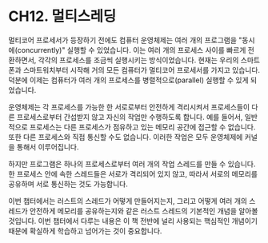# CH12. 멀티스레딩

멀티코어 프로세서가 등장하기 전에도 컴퓨터 운영체제는 여러 개의 프로그램을 "동시에(concurrently)" 실행할 수 있었습니다. 이는 여러 개의 프로세스 사이를 빠르게 전환하면서, 각각의 프로세스를 조금씩 실행시키는 방식이었습니다. 현재는 우리의 스마트폰과 스마트워치부터 시작해 거의 모든 컴퓨터가 멀티코어 프로세서를 가지고 있습니다. 덕분에 이제는 컴퓨터가 여러 개의 프로세스를 병렬적으로(parallel) 실행할 수 있게 되었습니다.

운영체제는 각 프로세스를 가능한 한 서로로부터 안전하게 격리시켜서 프로세스들이 다른 프로세스로부터 간섭받지 않고 자신의 작업만 수행하도록 합니다. 예를 들어서, 일반적으로 프로세스는 다른 프로세스가 점유하고 있는 메모리 공간에 접근할 수 없습니다. 또한 다른 프로세스와 직접 통신할 수도 없습니다. 이러한 작업은 모두 운영체제에 커널을 통해서 이루어집니다.

하지만 프로그램은 하나의 프로세스로부터 여러 개의 작업 스레드를 만들 수 있습니다. 한 프로세스 안에 속한 스레드들은 서로가 격리되어 있지 않고, 따라서 서로의 메모리를 공유하며 서로 통신하는 것도 가능합니다.

이번 챕터에서는 러스트의 스레드가 어떻게 만들어지는지, 그리고 어떻게 여러 개의 스레드가 안전하게 메모리를 공유하는지와 같은 러스트 스레드의 기본적인 개념을 알아볼 것입니다. 이번 챕터에서 다루는 내용은 이 책 전반에 널리 사용되는 핵심적인 개념이기 때문에 확실하게 학습하고 넘어가는 것이 중요합니다.
